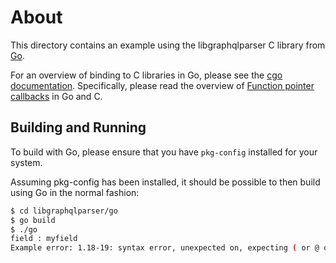 # About
This directory contains an example using the libgraphqlparser C library from [Go](https://golang.org/project/).

For an overview of binding to C libraries in Go, please see the [cgo documentation](https://github.com/golang/go/wiki/cgo).
Specifically, please read the overview of [Function pointer callbacks](https://github.com/golang/go/wiki/cgo#function-pointer-callbacks) in Go and C.

## Building and Running

To build with Go, please ensure that you have `pkg-config` installed for your
system.

Assuming pkg-config has been installed, it should be possible to then build
using Go in the normal fashion:
```sh
$ cd libgraphqlparser/go
$ go build
$ ./go
field : myfield
Example error: 1.18-19: syntax error, unexpected on, expecting ( or @ or {
```
